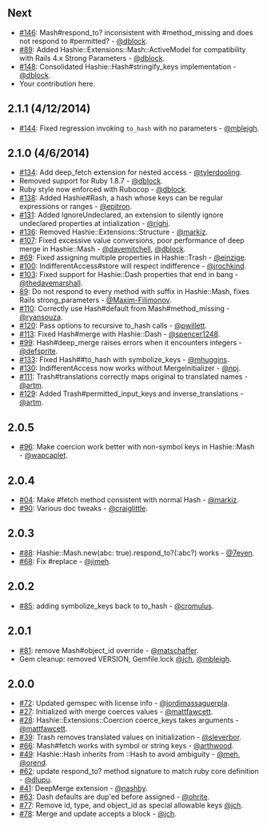 ## Next

* [#146](https://github.com/intridea/hashie/issues/146): Mash#respond_to? inconsistent with #method_missing and does not respond to #permitted? - [@dblock](https://github.com/dblock).
* [#89](https://github.com/intridea/hashie/issues/89): Added Hashie::Extensions::Mash::ActiveModel for compatibility with Rails 4.x Strong Parameters - [@dblock](https://github.com/dblock).
* [#148](https://github.com/intridea/hashie/pull/148): Consolidated Hashie::Hash#stringify_keys implementation - [@dblock](https://github.com/dblock).
* Your contribution here.

## 2.1.1 (4/12/2014)

* [#144](https://github.com/intridea/hashie/issues/144): Fixed regression invoking `to_hash` with no parameters - [@mbleigh](https://github.com/mbleigh).

## 2.1.0 (4/6/2014)

* [#134](https://github.com/intridea/hashie/pull/134): Add deep_fetch extension for nested access - [@tylerdooling](https://github.com/tylerdooling).
* Removed support for Ruby 1.8.7 - [@dblock](https://github.com/dblock).
* Ruby style now enforced with Rubocop - [@dblock](https://github.com/dblock).
* [#138](https://github.com/intridea/hashie/pull/138): Added Hashie#Rash, a hash whose keys can be regular expressions or ranges - [@epitron](https://github.com/epitron).
* [#131](https://github.com/intridea/hashie/pull/131): Added IgnoreUndeclared, an extension to silently ignore undeclared properties at intialization - [@righi](https://github.com/righi).
* [#136](https://github.com/intridea/hashie/issues/136): Removed Hashie::Extensions::Structure - [@markiz](https://github.com/markiz).
* [#107](https://github.com/intridea/hashie/pull/107): Fixed excessive value conversions, poor performance of deep merge in Hashie::Mash - [@davemitchell](https://github.com/dblock), [@dblock](https://github.com/dblock).
* [#69](https://github.com/intridea/hashie/issues/69): Fixed assigning multiple properties in Hashie::Trash - [@einzige](https://github.com/einzige).
* [#100](https://github.com/intridea/hashie/pull/100): IndifferentAccess#store will respect indifference - [@jrochkind](https://github.com/jrochkind).
* [#103](https://github.com/intridea/hashie/pull/103): Fixed support for Hashie::Dash properties that end in bang - [@thedavemarshall](https://github.com/thedavemarshall).
* [89](https://github.com/intridea/hashie/issues/89): Do not respond to every method with suffix in Hashie::Mash, fixes Rails strong_parameters - [@Maxim-Filimonov](https://github.com/Maxim-Filimonov).
* [#110](https://github.com/intridea/hashie/pull/110): Correctly use Hash#default from Mash#method_missing - [@ryansouza](https://github.com/ryansouza).
* [#120](https://github.com/intridea/hashie/pull/120): Pass options to recursive to_hash calls - [@pwillett](https://github.com/pwillett).
* [#113](https://github.com/intridea/hashie/issues/113): Fixed Hash#merge with Hashie::Dash - [@spencer1248](https://github.com/spencer1248).
* [#99](https://github.com/intridea/hashie/issues/99): Hash#deep_merge raises errors when it encounters integers - [@defsprite](https://github.com/defsprite).
* [#133](https://github.com/intridea/hashie/pull/133): Fixed Hash##to_hash with symbolize_keys - [@mhuggins](https://github.com/mhuggins).
* [#130](https://github.com/intridea/hashie/pull/130): IndifferentAccess now works without MergeInitializer - [@npj](https://github.com/npj).
* [#111](https://github.com/intridea/hashie/issues/111): Trash#translations correctly maps original to translated names - [@artm](https://github.com/artm).
* [#129](https://github.com/intridea/hashie/pull/129): Added Trash#permitted_input_keys and inverse_translations - [@artm](https://github.com/artm).

## 2.0.5

* [#96](https://github.com/intridea/hashie/pull/96): Make coercion work better with non-symbol keys in Hashie::Mash - [@wapcaplet](https://github.com/wapcaplet).

## 2.0.4

* [#04](https://github.com/intridea/hashie/pull/94): Make #fetch method consistent with normal Hash - [@markiz](https://github.com/markiz).
* [#90](https://github.com/intridea/hashie/pull/90): Various doc tweaks - [@craiglittle](https://github.com/craiglittle).

## 2.0.3

* [#88](https://github.com/intridea/hashie/pull/88): Hashie::Mash.new(abc: true).respond_to?(:abc?) works - [@7even](https://github.com/7even).
* [#68](https://github.com/intridea/hashie/pull/68): Fix #replace - [@jimeh](https://github.com/jimeh).

## 2.0.2

* [#85](https://github.com/intridea/hashie/pull/85): adding symbolize_keys back to to_hash - [@cromulus](https://github.com/cromulus).

## 2.0.1

* [#81](https://github.com/intridea/hashie/pull/81): remove Mash#object_id override - [@matschaffer](https://github.com/matschaffer).
* Gem cleanup: removed VERSION, Gemfile.lock [@jch](https://github.com/jch), [@mbleigh](https://github.com/mbleigh).

## 2.0.0

* [#72](https://github.com/intridea/hashie/pull/72): Updated gemspec with license info - [@jordimassaguerpla](https://github.com/jordimassaguerpla).
* [#27](https://github.com/intridea/hashie/pull/27): Initialized with merge coerces values - [@mattfawcett](https://github.com/mattfawcett).
* [#28](https://github.com/intridea/hashie/pull/28): Hashie::Extensions::Coercion coerce_keys takes arguments - [@mattfawcett](https://github.com/mattfawcett).
* [#39](https://github.com/intridea/hashie/pull/39): Trash removes translated values on initialization - [@sleverbor](https://github.com/sleverbor).
* [#66](https://github.com/intridea/hashie/pull/66): Mash#fetch works with symbol or string keys - [@arthwood](https://github.com/arthwood).
* [#49](https://github.com/intridea/hashie/pull/49): Hashie::Hash inherits from ::Hash to avoid ambiguity - [@meh](https://github.com/meh), [@orend](https://github.com/orend).
* [#62](https://github.com/intridea/hashie/pull/62): update respond_to? method signature to match ruby core definition - [@dlupu](https://github.com/dlupu).
* [#41](https://github.com/intridea/hashie/pull/41): DeepMerge extension - [@nashby](https://github.com/nashby).
* [#63](https://github.com/intridea/hashie/pull/63): Dash defaults are dup'ed before assigned - [@ohrite](https://github.com/ohrite).
* [#77](https://github.com/intridea/hashie/pull/77): Remove id, type, and object_id as special allowable keys [@jch](https://github.com/jch).
* [#78](https://github.com/intridea/hashie/pull/78): Merge and update accepts a block - [@jch](https://github.com/jch).
